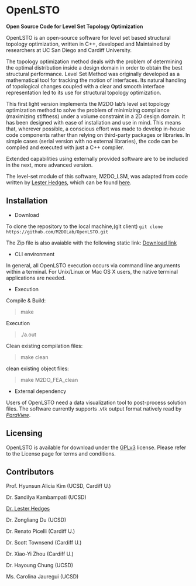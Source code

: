 # OpenLSTO
**Open Source Code for Level Set Topology Optimization**

OpenLSTO is an open-source software for level set based structural topology optimization, written in C++, developed and Maintained by researchers at UC San Diego and Cardiff University.

The topology optimization method deals with the problem of determining the optimal distribution inside a design domain in order to obtain the best structural performance. Level Set Method was originally developed as a mathematical tool for tracking the motion of interfaces. Its natural handling of topological changes coupled with a clear and smooth interface representation led to its use for structural topology optimization.

This first light version implements the M2DO lab’s level set topology optimization method to solve the problem of minimizing compliance (maximizing stiffness) under a volume constraint in a 2D design domain. It has been designed with ease of installation and use in mind. This means that, wherever possible, a conscious effort was made to develop in-house code components rather than relying on third-party packages or libraries. In simple cases (serial version with no external libraries), the code can be compiled and executed with just a C++ compiler.

Extended capabilities using externally provided software are to be included in the next, more advanced version.

The level-set module of this software, M2DO_LSM, was adapted from code written by [Lester Hedges](https://github.com/lohedges/slsm), which can be found [here](https://github.com/lohedges/slsm).

## Installation
-  Download

To clone the repository to the local machine,(git client) 
```git clone https://github.com/M2DOLab/OpenLSTO.git```

The Zip file is also avaiable with the following static link: 
[Download link](http://m2do.ucsd.edu/static/zip/OpenLSTO-v0.1.zip)

- CLI environment

In general, all OpenLSTO execution occurs via command line arguments within a terminal. For Unix/Linux or Mac OS X users, the native terminal applications are needed. 

- Execution

Compile & Build: 
> make 

Execution
> ./a.out

Clean existing compilation files:
> make clean

clean existing object files:
> make M2DO_FEA_clean 

- External dependency

Users of OpenLSTO need a data visualization tool to post-process solution files. The software currently supports .vtk output format natively read by [*ParaView*](https://www.paraview.org/).

## Licensing
OpenLSTO is available for download under the [GPLv3](https://www.gnu.org/licenses/gpl-3.0.en.html) license. Please refer to the License page for terms and conditions.

## Contributors

Prof. Hyunsun Alicia Kim (UCSD, Cardiff U.)

Dr. Sandilya Kambampati (UCSD)

[Dr. Lester Hedges](http://lesterhedges.net)

Dr. Zongliang Du (UCSD)

Dr. Renato Picelli (Cardiff U.)

Dr. Scott Townsend (Cardiff U.)

Dr. Xiao-Yi Zhou (Cardiff U.)

Dr. Hayoung Chung (UCSD)

Ms. Carolina Jauregui (UCSD)
